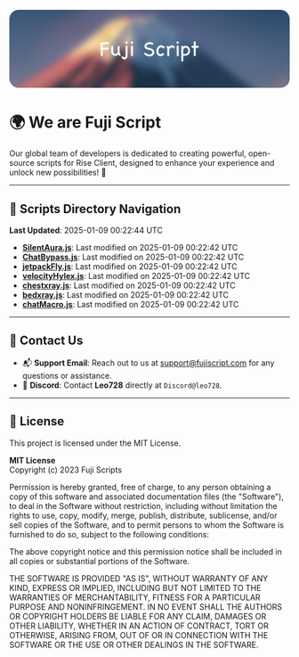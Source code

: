 ![Banner](.github/b.webp)

# 🌍 **We are Fuji Script**

Our global team of developers is dedicated to creating powerful, open-source scripts for Rise Client, designed to enhance your experience and unlock new possibilities! 🌟

---
<!-- SCRIPTS_NAVIGATION_START -->
## 📂 **Scripts Directory Navigation**

**Last Updated**: 2025-01-09 00:22:44 UTC

- **[SilentAura.js](scripts/SilentAura.js)**: Last modified on 2025-01-09 00:22:42 UTC
- **[ChatBypass.js](scripts/ChatBypass.js)**: Last modified on 2025-01-09 00:22:42 UTC
- **[jetpackFly.js](scripts/jetpackFly.js)**: Last modified on 2025-01-09 00:22:42 UTC
- **[velocityHylex.js](scripts/velocityHylex.js)**: Last modified on 2025-01-09 00:22:42 UTC
- **[chestxray.js](scripts/chestxray.js)**: Last modified on 2025-01-09 00:22:42 UTC
- **[bedxray.js](scripts/bedxray.js)**: Last modified on 2025-01-09 00:22:42 UTC
- **[chatMacro.js](scripts/chatMacro.js)**: Last modified on 2025-01-09 00:22:42 UTC

<!-- SCRIPTS_NAVIGATION_END -->

---

## 💬 **Contact Us**  
- 📬 **Support Email**: Reach out to us at [support@fujiscript.com](mailto:support@fujiscript.com) for any questions or assistance.  
- 💬 **Discord**: Contact **Leo728** directly at `Discord@leo728`.

---

## 📜 **License**

This project is licensed under the MIT License.  

**MIT License**  
Copyright (c) 2023 Fuji Scripts  

Permission is hereby granted, free of charge, to any person obtaining a copy of this software and associated documentation files (the "Software"), to deal in the Software without restriction, including without limitation the rights to use, copy, modify, merge, publish, distribute, sublicense, and/or sell copies of the Software, and to permit persons to whom the Software is furnished to do so, subject to the following conditions:  

The above copyright notice and this permission notice shall be included in all copies or substantial portions of the Software.  

THE SOFTWARE IS PROVIDED "AS IS", WITHOUT WARRANTY OF ANY KIND, EXPRESS OR IMPLIED, INCLUDING BUT NOT LIMITED TO THE WARRANTIES OF MERCHANTABILITY, FITNESS FOR A PARTICULAR PURPOSE AND NONINFRINGEMENT. IN NO EVENT SHALL THE AUTHORS OR COPYRIGHT HOLDERS BE LIABLE FOR ANY CLAIM, DAMAGES OR OTHER LIABILITY, WHETHER IN AN ACTION OF CONTRACT, TORT OR OTHERWISE, ARISING FROM, OUT OF OR IN CONNECTION WITH THE SOFTWARE OR THE USE OR OTHER DEALINGS IN THE SOFTWARE.  
